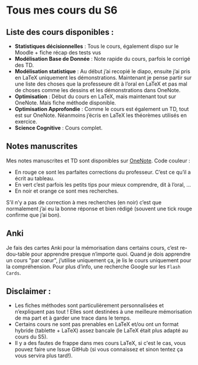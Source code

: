 # Tous mes cours du S6

## Liste des cours disponibles :
- **Statistiques décisionnelles** : Tous le cours, également dispo sur le Moodle + fiche récap des tests vus
- **Modélisation Base de Donnée** : Note rapide du cours, parfois le corrigé des TD.
- **Modélisation statistique** : Au début j’ai recopié le diapo, ensuite j’ai pris en LaTeX uniquement les démonstrations. Maintenant je pense partir sur une liste des choses que la professeure dit à l’oral en LaTeX et pas mal de choses comme les dessins et les démonstrations dans OneNote.
- **Optimisation** : Début du cours en LaTeX, mais maintenant tout sur OneNote. Mais fiche méthode disponible.
- **Optimisation Approfondie** : Comme le cours est également un TD, tout est sur OneNote. Néanmoins j’écris en LaTeX les théorèmes utilisés en exercice.
- **Science Cognitive** : Cours complet.

## Notes manuscrites
Mes notes manuscrites et TD sont disponibles sur [OneNote](https://univlillefr-my.sharepoint.com/:o:/g/personal/charles_vin_etu_univ-lille_fr/EmeuKDcSToJDiAhxIEOoPEEBX8kr3KIyw-nFvLYdoV5Ewg?e=m0tE20).
Code couleur :
- En rouge ce sont les parfaites corrections du professeur. C’est ce qu’il a écrit au tableau.
- En vert c’est parfois les petits tips pour mieux comprendre, dit à l’oral, ...
- En noir et orange ce sont mes recherches.

S’il n’y a pas de correction à mes recherches (en noir) c’est que normalement j’ai eu la bonne réponse et bien rédigé (souvent une tick rouge confirme que j’ai bon).

## Anki
Je fais des cartes Anki pour la mémorisation dans certains cours, c’est re-dou-table pour apprendre presque n’importe quoi. Quand je dois apprendre un cours "par cœur", j’utilise uniquement ça, je lis le cours uniquement pour la compréhension.
Pour plus d’info, une recherche Google sur les `Flash Cards`.

## Disclaimer :
- Les fiches méthodes sont particulièrement personnalisées et n’expliquent pas tout ! Elles sont destinées à une meilleure mémorisation de ma part et à garder une trace dans le temps.
- Certains cours ne sont pas prenables en LaTeX et/ou ont un format hybride (tablette + LaTeX) assez bancale (le LaTeX était plus adapté au cours du S5).
- Il y a des fautes de frappe dans mes cours LaTeX, si c'est le cas, vous pouvez faire une Issue GitHub (si vous connaissez et sinon tentez ça vous servira plus tard!).
